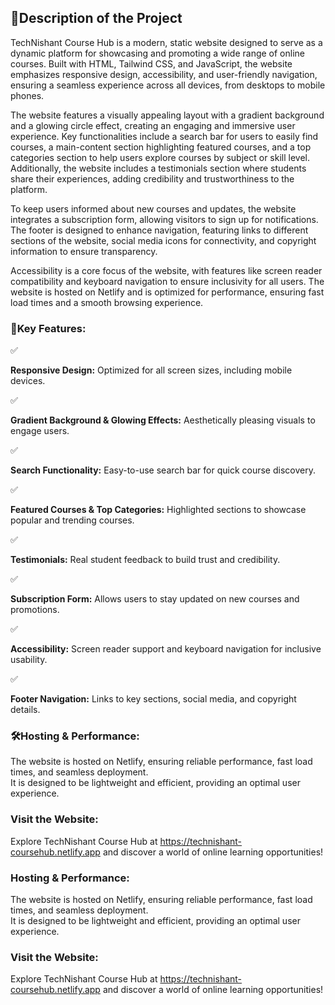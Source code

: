 <h2>📌Description of the Project</h2>
<p>
TechNishant Course Hub is a modern, static website designed to serve as a dynamic platform for showcasing and promoting a wide range of online courses. Built with HTML, Tailwind CSS, and JavaScript, the website emphasizes responsive design, accessibility, and user-friendly navigation, ensuring a seamless experience across all devices, from desktops to mobile phones.

The website features a visually appealing layout with a gradient background and a glowing circle effect, creating an engaging and immersive user experience. Key functionalities include a search bar for users to easily find courses, a main-content section highlighting featured courses, and a top categories section to help users explore courses by subject or skill level. Additionally, the website includes a testimonials section where students share their experiences, adding credibility and trustworthiness to the platform.

To keep users informed about new courses and updates, the website integrates a subscription form, allowing visitors to sign up for notifications. The footer is designed to enhance navigation, featuring links to different sections of the website, social media icons for connectivity, and copyright information to ensure transparency.

Accessibility is a core focus of the website, with features like screen reader compatibility and keyboard navigation to ensure inclusivity for all users. The website is hosted on Netlify and is optimized for performance, ensuring fast load times and a smooth browsing experience.
</p>

<h3>🚀Key Features:</h3>

✅<p><strong>Responsive Design:</strong> Optimized for all screen sizes, including mobile devices.

✅<p><strong>Gradient Background & Glowing Effects:</strong> Aesthetically pleasing visuals to engage users.

✅<p><strong>Search Functionality:</strong> Easy-to-use search bar for quick course discovery.

✅<p><strong>Featured Courses & Top Categories:</strong> Highlighted sections to showcase popular and trending courses.

✅<p><strong>Testimonials:</strong> Real student feedback to build trust and credibility.

✅<p><strong>Subscription Form:</strong> Allows users to stay updated on new courses and promotions.

✅<p><strong>Accessibility:</strong> Screen reader support and keyboard navigation for inclusive usability.

✅<p><strong>Footer Navigation:</strong> Links to key sections, social media, and copyright details.

<h3>🛠️Hosting & Performance:</h3>
<p>The website is hosted on Netlify, ensuring reliable performance, fast load times, and seamless deployment.<br>
  It is designed to be lightweight and efficient, providing an optimal user experience.
</p>

<h3>Visit the Website:</h3>
<p>Explore TechNishant Course Hub at <a href="https://technishant-coursehub.netlify.app">https://technishant-coursehub.netlify.app</a> and discover a world of online learning opportunities!</p>

<h3>Hosting & Performance:</h3>
<p>The website is hosted on Netlify, ensuring reliable performance, fast load times, and seamless deployment.<br>
  It is designed to be lightweight and efficient, providing an optimal user experience.</p>

<h3>Visit the Website:</h3>
<p>Explore TechNishant Course Hub at <a href="https://technishant-coursehub.netlify.app">https://technishant-coursehub.netlify.app</a> and discover a world of online learning opportunities!</p>
